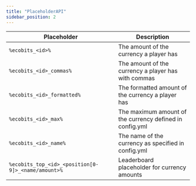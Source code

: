 ```yaml
---
title: "PlaceholderAPI"
sidebar_position: 2
---
```


| Placeholder                                        | Description                                              |
|----------------------------------------------------|----------------------------------------------------------|
| `%ecobits_<id>%`                                   | The amount of the currency a player has                  |
| `%ecobits_<id>_commas%`                            | The amount of the currency a player has with commas      |
| `%ecobits_<id>_formatted%`                         | The formatted amount of the currency a player has        |
| `%ecobits_<id>_max%`                               | The maximum amount of the currency defined in config.yml |
| `%ecobits_<id>_name%`                              | The name of the currency as specified in config.yml      |
| `%ecobits_top_<id>_<position[0-9]>_<name/amount>%` | Leaderboard placeholder for currency amounts             |
